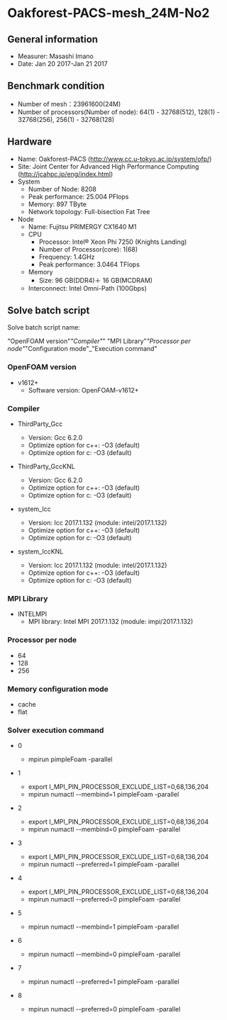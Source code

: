 # Oakforest-PACS-mesh_24M-No2

## General information

* Measurer:  Masashi Imano
* Date: Jan 20 2017-Jan 21 2017

## Benchmark condition

* Number of mesh：23961600(24M)
* Number of processors(Number of node): 64(1) - 32768(512), 128(1) - 32768(256), 256(1) - 32768(128)

## Hardware

* Name: Oakforest-PACS (http://www.cc.u-tokyo.ac.jp/system/ofp/)
* Site: Joint Center for Advanced High Performance Computing (http://jcahpc.jp/eng/index.html)
* System
  * Number of Node: 8208
  * Peak performance: 25.004 PFlops
  * Memory: 897 TByte
  * Network topology: Full-bisection Fat Tree
* Node
  * Name: Fujitsu PRIMERGY CX1640 M1
  * CPU
    * Processor: Intel® Xeon Phi 7250 (Knights Landing)
    * Number of Processor(core): 1(68)
    * Frequency: 1.4GHz
    * Peak performance: 3.0464 TFlops
  * Memory
    * Size: 96 GB(DDR4)＋ 16 GB(MCDRAM)
  * Interconnect: Intel Omni-Path (100Gbps)

## Solve batch script 

Solve batch script name:

"OpenFOAM version"_"Compiler"_" "MPI Library"_"Processor per node"_"Configuration mode"_"Execution command" 

### OpenFOAM version

* v1612+
  * Software version: OpenFOAM-v1612+

### Compiler

* ThirdParty_Gcc
  * Version: Gcc 6.2.0
  * Optimize option for c++: -O3 (default)
  * Optimize option for c: -O3 (default)

* ThirdParty_GccKNL
  * Version: Gcc 6.2.0
  * Optimize option for c++: -O3 (default)
  * Optimize option for c: -O3 (default)

* system_Icc
  * Version: Icc 2017.1.132 (module: intel/2017.1.132)
  * Optimize option for c++: -O3 (default)
  * Optimize option for c: -O3 (default)

* system_IccKNL
  * Version: Icc 2017.1.132 (module: intel/2017.1.132)
  * Optimize option for c++: -O3 (default)
  * Optimize option for c: -O3 (default)

### MPI Library

* INTELMPI
  * MPI library: Intel MPI 2017.1.132 (module: impi/2017.1.132)

### Processor per node

* 64
* 128
* 256

### Memory configuration mode

* cache
* flat

### Solver execution command 

* 0
  * mpirun pimpleFoam -parallel

* 1
  * export I_MPI_PIN_PROCESSOR_EXCLUDE_LIST=0,68,136,204
  * mpirun numactl --membind=1 pimpleFoam -parallel

* 2
  * export I_MPI_PIN_PROCESSOR_EXCLUDE_LIST=0,68,136,204
  * mpirun numactl --membind=0 pimpleFoam -parallel

* 3
  * export I_MPI_PIN_PROCESSOR_EXCLUDE_LIST=0,68,136,204
  * mpirun numactl --preferred=1 pimpleFoam -parallel

* 4
  * export I_MPI_PIN_PROCESSOR_EXCLUDE_LIST=0,68,136,204
  * mpirun numactl --preferred=0 pimpleFoam -parallel

* 5
  * mpirun numactl --membind=1 pimpleFoam -parallel

* 6
  * mpirun numactl --membind=0 pimpleFoam -parallel

* 7
  * mpirun numactl --preferred=1 pimpleFoam -parallel

* 8
  * mpirun numactl --preferred=0 pimpleFoam -parallel
